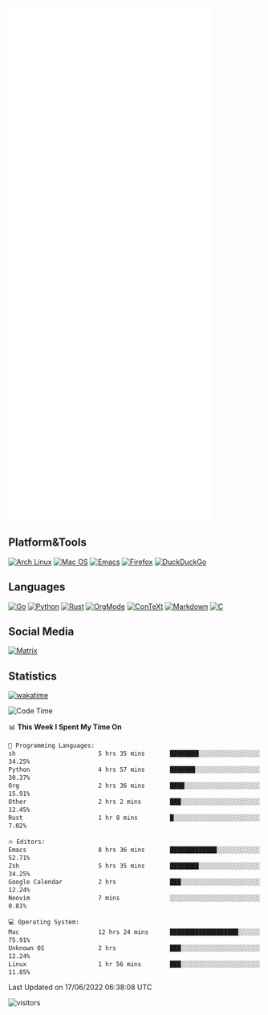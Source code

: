 ![Metrics](https://github.com/SteamedFish/SteamedFish/blob/master/github-metrics.svg)

## Platform&Tools

[![Arch Linux](https://img.shields.io/badge/ArchLinux-1793D1?logo=arch-linux&logoColor=fff&style=flat-square)](https://archlinux.org/)
[![Mac OS](https://img.shields.io/badge/MacOS-000000?style=flat-square&logo=macos&logoColor=F0F0F0)](https://www.apple.com/macos/)
[![Emacs](https://img.shields.io/badge/Emacs-%237F5AB6.svg?&style=flat-square&logo=gnu-emacs&logoColor=white)](https://www.gnu.org/software/emacs/)
[![Firefox](https://img.shields.io/badge/Firefox-FF7139?style=flat-square&logo=Firefox-Browser&logoColor=white)](https://firefox.com/)
[![DuckDuckGo](https://img.shields.io/badge/DuckDuckGo-DE5833?style=flat-square&logo=DuckDuckGo&logoColor=white)](https://duckduckgo.com/)

## Languages

[![Go](https://img.shields.io/badge/Golang-%2300ADD8.svg?style=flat-square&logo=go&logoColor=white)](https://golang.org/)
[![Python](https://img.shields.io/badge/Python-3670A0?style=flat-square&logo=python&logoColor=ffdd54)](https://www.python.org/)
[![Rust](https://img.shields.io/badge/Rust-%23000000.svg?style=flat-square&logo=rust&logoColor=white)](https://www.rust-lang.org/)
[![OrgMode](https://img.shields.io/badge/OrgMode-%23000000.svg?style=flat-square&logo=org&logoColor=white)](https://orgmode.org/)
[![ConTeXt](https://img.shields.io/badge/ConTeXt-%23008080.svg?style=flat-square&logo=latex&logoColor=white)](https://contextgarden.net/)
[![Markdown](https://img.shields.io/badge/MarkDown-%23000000.svg?style=flat-square&logo=markdown&logoColor=white)](https://daringfireball.net/projects/markdown/)
[![C](https://img.shields.io/badge/C-%2300599C.svg?style=flat-square&logo=c&logoColor=white)](https://www.iso.org/standard/74528.html)

## Social Media

[![Matrix](https://img.shields.io/badge/SteamedFish-2CA5E0?style=social&logo=matrix&logoColor=black)](https://matrix.to/#/@i:steamedfish.org)

## Statistics
[![wakatime](https://wakatime.com/badge/user/168280d6-fcf2-4b4f-ad3a-dc4612f35b38.svg)](https://wakatime.com/@168280d6-fcf2-4b4f-ad3a-dc4612f35b38)

<!--START_SECTION:waka-->
![Code Time](http://img.shields.io/badge/Code%20Time-1%2C872%20hrs%203%20mins-blue)

📊 **This Week I Spent My Time On** 

```text
💬 Programming Languages: 
sh                       5 hrs 35 mins       ████████░░░░░░░░░░░░░░░░░   34.25% 
Python                   4 hrs 57 mins       ███████░░░░░░░░░░░░░░░░░░   30.37% 
Org                      2 hrs 36 mins       ████░░░░░░░░░░░░░░░░░░░░░   15.91% 
Other                    2 hrs 2 mins        ███░░░░░░░░░░░░░░░░░░░░░░   12.45% 
Rust                     1 hr 8 mins         █░░░░░░░░░░░░░░░░░░░░░░░░   7.02%

🔥 Editors: 
Emacs                    8 hrs 36 mins       █████████████░░░░░░░░░░░░   52.71% 
Zsh                      5 hrs 35 mins       ████████░░░░░░░░░░░░░░░░░   34.25% 
Google Calendar          2 hrs               ███░░░░░░░░░░░░░░░░░░░░░░   12.24% 
Neovim                   7 mins              ░░░░░░░░░░░░░░░░░░░░░░░░░   0.81%

💻 Operating System: 
Mac                      12 hrs 24 mins      ███████████████████░░░░░░   75.91% 
Unknown OS               2 hrs               ███░░░░░░░░░░░░░░░░░░░░░░   12.24% 
Linux                    1 hr 56 mins        ███░░░░░░░░░░░░░░░░░░░░░░   11.85%

```


 Last Updated on 17/06/2022 06:38:08 UTC
<!--END_SECTION:waka-->

![visitors](https://visitor-badge.laobi.icu/badge?page_id=SteamedFish.SteamedFish)
